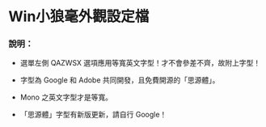 # Win小狼毫外觀設定檔

### 說明：

- 選單左側 QAZWSX 選項應用等寬英文字型！才不會參差不齊，故附上字型！

- 字型為 Google 和 Adobe 共同開發，且免費開源的「思源體」。

- Mono 之英文字型才是等寬。

- 「思源體」字型有新版更新，請自行 Google！
